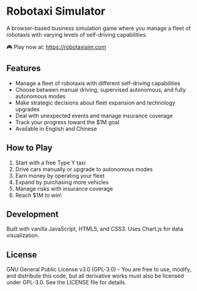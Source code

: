 # Robotaxi Simulator

A browser-based business simulation game where you manage a fleet of robotaxis with varying levels of self-driving capabilities.

🎮 Play now at: https://robotaxisim.com

## Features

- Manage a fleet of robotaxis with different self-driving capabilities
- Choose between manual driving, supervised autonomous, and fully autonomous modes
- Make strategic decisions about fleet expansion and technology upgrades
- Deal with unexpected events and manage insurance coverage
- Track your progress toward the $1M goal
- Available in English and Chinese

## How to Play

1. Start with a free Type Y taxi
2. Drive cars manually or upgrade to autonomous modes
3. Earn money by operating your fleet
4. Expand by purchasing more vehicles
5. Manage risks with insurance coverage
6. Reach $1M to win!

## Development

Built with vanilla JavaScript, HTML5, and CSS3. Uses Chart.js for data visualization.

## License

GNU General Public License v3.0 (GPL-3.0) - You are free to use, modify, and distribute this code, but all derivative works must also be licensed under GPL-3.0. See the LICENSE file for details.
